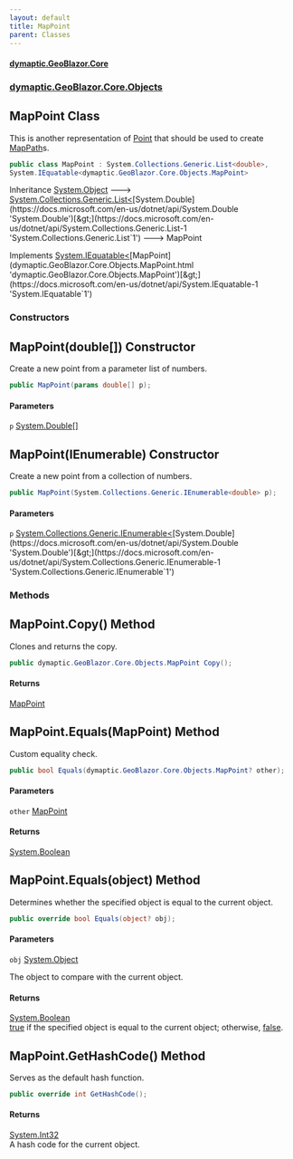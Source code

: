 ```yaml
---
layout: default
title: MapPoint
parent: Classes
---
```

#### [dymaptic.GeoBlazor.Core](index.html 'index')
### [dymaptic.GeoBlazor.Core.Objects](index.html#dymaptic.GeoBlazor.Core.Objects 'dymaptic.GeoBlazor.Core.Objects')

## MapPoint Class

This is another representation of [Point](dymaptic.GeoBlazor.Core.Components.Geometries.Point.html 'dymaptic.GeoBlazor.Core.Components.Geometries.Point') that should be used to create [MapPath](dymaptic.GeoBlazor.Core.Objects.MapPath.html 'dymaptic.GeoBlazor.Core.Objects.MapPath')s.

```csharp
public class MapPoint : System.Collections.Generic.List<double>,
System.IEquatable<dymaptic.GeoBlazor.Core.Objects.MapPoint>
```

Inheritance [System.Object](https://docs.microsoft.com/en-us/dotnet/api/System.Object 'System.Object') &#129106; [System.Collections.Generic.List&lt;](https://docs.microsoft.com/en-us/dotnet/api/System.Collections.Generic.List-1 'System.Collections.Generic.List`1')[System.Double](https://docs.microsoft.com/en-us/dotnet/api/System.Double 'System.Double')[&gt;](https://docs.microsoft.com/en-us/dotnet/api/System.Collections.Generic.List-1 'System.Collections.Generic.List`1') &#129106; MapPoint

Implements [System.IEquatable&lt;](https://docs.microsoft.com/en-us/dotnet/api/System.IEquatable-1 'System.IEquatable`1')[MapPoint](dymaptic.GeoBlazor.Core.Objects.MapPoint.html 'dymaptic.GeoBlazor.Core.Objects.MapPoint')[&gt;](https://docs.microsoft.com/en-us/dotnet/api/System.IEquatable-1 'System.IEquatable`1')
### Constructors

<a name='dymaptic.GeoBlazor.Core.Objects.MapPoint.MapPoint(double[])'></a>

## MapPoint(double[]) Constructor

Create a new point from a parameter list of numbers.

```csharp
public MapPoint(params double[] p);
```
#### Parameters

<a name='dymaptic.GeoBlazor.Core.Objects.MapPoint.MapPoint(double[]).p'></a>

`p` [System.Double](https://docs.microsoft.com/en-us/dotnet/api/System.Double 'System.Double')[[]](https://docs.microsoft.com/en-us/dotnet/api/System.Array 'System.Array')

<a name='dymaptic.GeoBlazor.Core.Objects.MapPoint.MapPoint(System.Collections.Generic.IEnumerable_double_)'></a>

## MapPoint(IEnumerable<double>) Constructor

Create a new point from a collection of numbers.

```csharp
public MapPoint(System.Collections.Generic.IEnumerable<double> p);
```
#### Parameters

<a name='dymaptic.GeoBlazor.Core.Objects.MapPoint.MapPoint(System.Collections.Generic.IEnumerable_double_).p'></a>

`p` [System.Collections.Generic.IEnumerable&lt;](https://docs.microsoft.com/en-us/dotnet/api/System.Collections.Generic.IEnumerable-1 'System.Collections.Generic.IEnumerable`1')[System.Double](https://docs.microsoft.com/en-us/dotnet/api/System.Double 'System.Double')[&gt;](https://docs.microsoft.com/en-us/dotnet/api/System.Collections.Generic.IEnumerable-1 'System.Collections.Generic.IEnumerable`1')
### Methods

<a name='dymaptic.GeoBlazor.Core.Objects.MapPoint.Copy()'></a>

## MapPoint.Copy() Method

Clones and returns the copy.

```csharp
public dymaptic.GeoBlazor.Core.Objects.MapPoint Copy();
```

#### Returns
[MapPoint](dymaptic.GeoBlazor.Core.Objects.MapPoint.html 'dymaptic.GeoBlazor.Core.Objects.MapPoint')

<a name='dymaptic.GeoBlazor.Core.Objects.MapPoint.Equals(dymaptic.GeoBlazor.Core.Objects.MapPoint)'></a>

## MapPoint.Equals(MapPoint) Method

Custom equality check.

```csharp
public bool Equals(dymaptic.GeoBlazor.Core.Objects.MapPoint? other);
```
#### Parameters

<a name='dymaptic.GeoBlazor.Core.Objects.MapPoint.Equals(dymaptic.GeoBlazor.Core.Objects.MapPoint).other'></a>

`other` [MapPoint](dymaptic.GeoBlazor.Core.Objects.MapPoint.html 'dymaptic.GeoBlazor.Core.Objects.MapPoint')

#### Returns
[System.Boolean](https://docs.microsoft.com/en-us/dotnet/api/System.Boolean 'System.Boolean')

<a name='dymaptic.GeoBlazor.Core.Objects.MapPoint.Equals(object)'></a>

## MapPoint.Equals(object) Method

Determines whether the specified object is equal to the current object.

```csharp
public override bool Equals(object? obj);
```
#### Parameters

<a name='dymaptic.GeoBlazor.Core.Objects.MapPoint.Equals(object).obj'></a>

`obj` [System.Object](https://docs.microsoft.com/en-us/dotnet/api/System.Object 'System.Object')

The object to compare with the current object.

#### Returns
[System.Boolean](https://docs.microsoft.com/en-us/dotnet/api/System.Boolean 'System.Boolean')  
[true](https://docs.microsoft.com/en-us/dotnet/csharp/language-reference/builtin-types/bool 'https://docs.microsoft.com/en-us/dotnet/csharp/language-reference/builtin-types/bool') if the specified object  is equal to the current object; otherwise, [false](https://docs.microsoft.com/en-us/dotnet/csharp/language-reference/builtin-types/bool 'https://docs.microsoft.com/en-us/dotnet/csharp/language-reference/builtin-types/bool').

<a name='dymaptic.GeoBlazor.Core.Objects.MapPoint.GetHashCode()'></a>

## MapPoint.GetHashCode() Method

Serves as the default hash function.

```csharp
public override int GetHashCode();
```

#### Returns
[System.Int32](https://docs.microsoft.com/en-us/dotnet/api/System.Int32 'System.Int32')  
A hash code for the current object.
